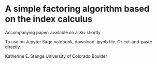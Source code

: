 # A simple factoring algorithm based on the index calculus

Accompanying paper: available on arXiv shortly

To use on Jupyter Sage notebook, download .ipynb file.  Or cut-and-paste directly.

Katherine E. Stange
University of Colorado Boulder
